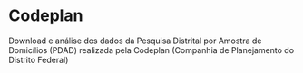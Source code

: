 # Codeplan

Download e análise dos dados da Pesquisa Distrital por Amostra de Domicílios (PDAD) realizada pela Codeplan (Companhia de Planejamento do Distrito Federal)

